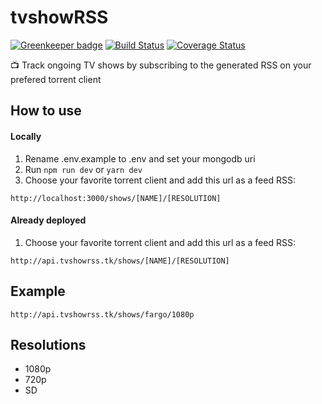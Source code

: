 # tvshowRSS

[![Greenkeeper badge](https://badges.greenkeeper.io/danielfsousa/tv-show-rss-api.svg)](https://greenkeeper.io/)
[![Build Status](https://travis-ci.org/danielfsousa/tvshowRSS.svg?branch=master)](https://travis-ci.org/danielfsousa/tvshowRSS) [![Coverage Status](https://coveralls.io/repos/github/danielfsousa/tvshowRSS/badge.svg?branch=master)](https://coveralls.io/github/danielfsousa/tvshowRSS?branch=master)

:tv: Track ongoing TV shows by subscribing to the generated RSS on your prefered torrent client

## How to use

#### Locally
1. Rename .env.example to .env and set your mongodb uri
2. Run ```npm run dev``` or ```yarn dev```
3. Choose your favorite torrent client and add this url as a feed RSS:
```
http://localhost:3000/shows/[NAME]/[RESOLUTION]
```

#### Already deployed
1. Choose your favorite torrent client and add this url as a feed RSS:
```
http://api.tvshowrss.tk/shows/[NAME]/[RESOLUTION]
```

## Example
```
http://api.tvshowrss.tk/shows/fargo/1080p
```

## Resolutions
* 1080p
* 720p
* SD
